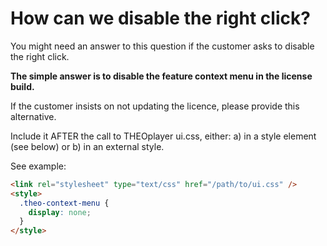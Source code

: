 # How can we disable the right click?

You might need an answer to this question if the customer asks to disable the right click.

**The simple answer is to disable the feature context menu in the license build.**

If the customer insists on not updating the licence, please provide this alternative.

Include it AFTER the call to THEOplayer ui.css, either:
a) in a style element (see below) or
b) in an external style.

See example:

```html
<link rel="stylesheet" type="text/css" href="/path/to/ui.css" />
<style>
  .theo-context-menu {
    display: none;
  }
</style>
```
